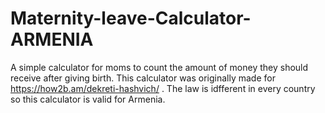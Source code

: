 # Maternity-leave-Calculator-ARMENIA
A simple calculator for moms to count the amount of money they should receive after giving birth.
This calculator was originally made for https://how2b.am/dekreti-hashvich/ .
The law is idfferent in every country so this calculator is valid for Armenia.
